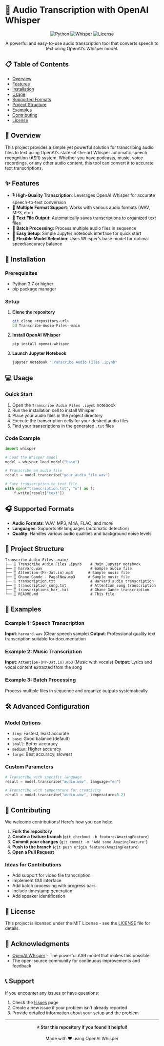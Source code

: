 # 🎵 Audio Transcription with OpenAI Whisper

<div align="center">

![Python](https://img.shields.io/badge/python-v3.7+-blue.svg)
![Whisper](https://img.shields.io/badge/OpenAI-Whisper-green.svg)
![License](https://img.shields.io/badge/license-MIT-blue.svg)

A powerful and easy-to-use audio transcription tool that converts speech to text using OpenAI's Whisper model.

</div>

## 📋 Table of Contents

- [Overview](#-overview)
- [Features](#-features)
- [Installation](#-installation)
- [Usage](#-usage)
- [Supported Formats](#-supported-formats)
- [Project Structure](#-project-structure)
- [Examples](#-examples)
- [Contributing](#-contributing)
- [License](#-license)

## 🎯 Overview

This project provides a simple yet powerful solution for transcribing audio files to text using OpenAI's state-of-the-art Whisper automatic speech recognition (ASR) system. Whether you have podcasts, music, voice recordings, or any other audio content, this tool can convert it to accurate text transcriptions.

## ✨ Features

- 🎙️ **High-Quality Transcription**: Leverages OpenAI Whisper for accurate speech-to-text conversion
- 🎵 **Multiple Format Support**: Works with various audio formats (WAV, MP3, etc.)
- 📝 **Text File Output**: Automatically saves transcriptions to organized text files
- 🔄 **Batch Processing**: Process multiple audio files in sequence
- 🚀 **Easy Setup**: Simple Jupyter notebook interface for quick start
- 🎯 **Flexible Model Selection**: Uses Whisper's base model for optimal speed/accuracy balance

## 🚀 Installation

### Prerequisites

- Python 3.7 or higher
- pip package manager

### Setup

1. **Clone the repository**
   ```bash
   git clone <repository-url>
   cd Transcribe-Audio-Files--main
   ```

2. **Install OpenAI Whisper**
   ```bash
   pip install openai-whisper
   ```

3. **Launch Jupyter Notebook**
   ```bash
   jupyter notebook "Transcribe Audio Files .ipynb"
   ```

## 💻 Usage

### Quick Start

1. Open the `Transcribe Audio Files .ipynb` notebook
2. Run the installation cell to install Whisper
3. Place your audio files in the project directory
4. Execute the transcription cells for your desired audio files
5. Find your transcriptions in the generated `.txt` files

### Code Example

```python
import whisper

# Load the Whisper model
model = whisper.load_model("base")

# Transcribe an audio file
result = model.transcribe("your_audio_file.wav")

# Save transcription to text file
with open("transcription.txt", "w") as f:
    f.write(result["text"])
```

## 🎧 Supported Formats

- **Audio Formats**: WAV, MP3, M4A, FLAC, and more
- **Languages**: Supports 99 languages (automatic detection)
- **Quality**: Handles various audio qualities and background noise levels

## 📁 Project Structure

```
Transcribe-Audio-Files--main/
├── 📓 Transcribe Audio Files .ipynb    # Main Jupyter notebook
├── 🎵 harvard.wav                      # Sample audio file
├── 🎵 Attention-(Mr-Jat.in).mp3       # Sample music file
├── 🎵 Ghane Gande - PagalNew.mp3      # Sample music file
├── 📄 transcription.txt                # Harvard audio transcription
├── 📄 transcription_song.txt           # Attention song transcription
├── 📄 transcriptions_har_.txt          # Ghane Gande transcription
└── 📖 README.md                        # This file
```

## 🔄 Examples

### Example 1: Speech Transcription
**Input**: `harvard.wav` (Clear speech sample)
**Output**: Professional quality text transcription suitable for documentation

### Example 2: Music Transcription
**Input**: `Attention-(Mr-Jat.in).mp3` (Music with vocals)
**Output**: Lyrics and vocal content extracted from the song

### Example 3: Batch Processing
Process multiple files in sequence and organize outputs systematically.

## 🛠️ Advanced Configuration

### Model Options
- `tiny`: Fastest, least accurate
- `base`: Good balance (default)
- `small`: Better accuracy
- `medium`: Higher accuracy
- `large`: Best accuracy, slowest

### Custom Parameters
```python
# Transcribe with specific language
result = model.transcribe("audio.wav", language="en")

# Transcribe with temperature for creativity
result = model.transcribe("audio.wav", temperature=0.2)
```

## 🤝 Contributing

We welcome contributions! Here's how you can help:

1. **Fork the repository**
2. **Create a feature branch** (`git checkout -b feature/AmazingFeature`)
3. **Commit your changes** (`git commit -m 'Add some AmazingFeature'`)
4. **Push to the branch** (`git push origin feature/AmazingFeature`)
5. **Open a Pull Request**

### Ideas for Contributions
- Add support for video file transcription
- Implement GUI interface
- Add batch processing with progress bars
- Include timestamp generation
- Add speaker identification

## 📝 License

This project is licensed under the MIT License - see the [LICENSE](LICENSE) file for details.

## 🙏 Acknowledgments

- [OpenAI Whisper](https://github.com/openai/whisper) - The powerful ASR model that makes this possible
- The open-source community for continuous improvements and feedback

## 📞 Support

If you encounter any issues or have questions:

1. Check the [Issues](../../issues) page
2. Create a new issue if your problem isn't already reported
3. Provide detailed information about your setup and the problem

---

<div align="center">

**⭐ Star this repository if you found it helpful!**

Made with ❤️ using OpenAI Whisper

</div>
